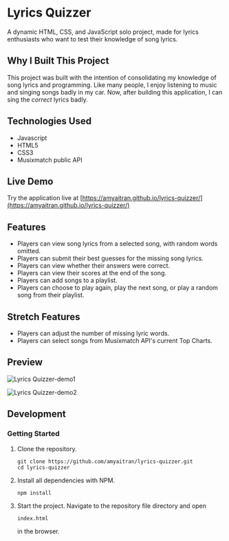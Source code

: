 # Lyrics Quizzer

A dynamic HTML, CSS, and JavaScript solo project, made for lyrics enthusiasts who want to test their knowledge of song lyrics.

## Why I Built This Project

This project was built with the intention of consolidating my knowledge of song lyrics and programming. Like many people, I enjoy listening to music and singing songs badly in my car. Now, after building this application, I can sing the *correct* lyrics badly. 

## Technologies Used

- Javascript
- HTML5
- CSS3
- Musixmatch public API

## Live Demo

Try the application live at [https://amyaitran.github.io/lyrics-quizzer/](https://amyaitran.github.io/lyrics-quizzer/)

## Features

- Players can view song lyrics from a selected song, with random words omitted.
- Players can submit their best guesses for the missing song lyrics.
- Players can view whether their answers were correct.
- Players can view their scores at the end of the song.
- Players can add songs to a playlist.
- Players can choose to play again, play the next song, or play a random song from their playlist.

## Stretch Features
- Players can adjust the number of missing lyric words.
- Players can select songs from Musixmatch API's current Top Charts.

## Preview
![Lyrics Quizzer-demo1](https://user-images.githubusercontent.com/30616230/142551115-3bfae50d-496e-43cf-9974-c7f4d7b66f2a.gif)

![Lyrics Quizzer-demo2](https://user-images.githubusercontent.com/30616230/142551845-eec49dda-0327-4bee-a642-523be493cd31.gif)


## Development

### Getting Started

1. Clone the repository.

    ```shell
    git clone https://github.com/amyaitran/lyrics-quizzer.git
    cd lyrics-quizzer
    ```

1. Install all dependencies with NPM.

    ```shell
    npm install
    ```

1. Start the project. Navigate to the repository file directory and open 
    ```shell
    index.html
    ```
    in the browser.

